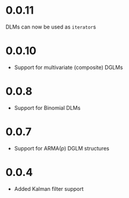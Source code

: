 # 0.0.11

DLMs can now be used as `iterator`s

# 0.0.10

 - Support for multivariate (composite) DGLMs

# 0.0.8

 - Support for Binomial DLMs

# 0.0.7

 - Support for ARMA(*p*) DGLM structures
 
# 0.0.4

 - Added Kalman filter support